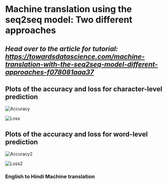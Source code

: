 # Machine translation using the seq2seq model: Two different approaches
## *Head over to the article for tutorial: https://towardsdatascience.com/machine-translation-with-the-seq2seq-model-different-approaches-f078081aaa37*

## Plots of the accuracy and loss for character-level prediction
![Accuracy](https://github.com/jackfrost1411/machine-translation-english-to-hindi/blob/master/charA.png)

![Loss](https://github.com/jackfrost1411/machine-translation-english-to-hindi/blob/master/charL.png)

## Plots of the accuracy and loss for word-level prediction
![Accuracy2](https://github.com/jackfrost1411/machine-translation-english-to-hindi/blob/master/wordA.png)

![Loss2](https://github.com/jackfrost1411/machine-translation-english-to-hindi/blob/master/wordL.png)

### English to Hindi Machine translation
